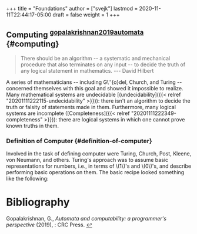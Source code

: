 +++
title = "Foundations"
author = ["svejk"]
lastmod = 2020-11-11T22:44:17-05:00
draft = false
weight = 1
+++

## Computing <sup id="f8080db5ad995b5b1040a113a93a4dc3"><a href="#gopalakrishnan2019automata" title="Gopalakrishnan, Automata and Computability: A Programmer's Perspective, CRC Press (2019).">gopalakrishnan2019automata</a></sup> {#computing}

> There should be an algorithm -- a systematic and mechanical procedure
> that also terminates on any input -- to decide the truth of
> any logical statement in mathematics. --- David Hilbert

A series of mathematicians -- including G\\''{o}del, Church, and Turing -- concerned themselves with this goal and showed it impossible to realize.  Many mathematical systems are <span class="underline">undecidable</span> [(undecidability]({{< relref "20201111222115-undecidability" >}})): there isn't an algorithm to decide the truth or falsity of statements made in them. Furthermore, many logical systems are <span class="underline">incomplete</span> ([Completeness]({{< relref "20201111222349-completeness" >}})): there are logical systems in which one cannot <span class="underline">prove</span> known truths in them.


### Definition of Computer {#definition-of-computer}

Involved in the task of defining computer were Turing, Church, Post, Kleene, von Neumann, and others.  Turing's approach was to assume basic representations for numbers, i.e., in terms of \\(1\\)'s and \\(0\\)'s, and describe performing basic operations on them.  The basic recipe looked something like the following:

# Bibliography
<a id="gopalakrishnan2019automata"></a>Gopalakrishnan, G., *Automata and computability: a programmer's perspective* (2019), : CRC Press. [↩](#f8080db5ad995b5b1040a113a93a4dc3)
